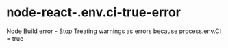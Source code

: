 # node-react-.env.ci-true-error
Node Build error - Stop Treating warnings as errors because process.env.CI = true
